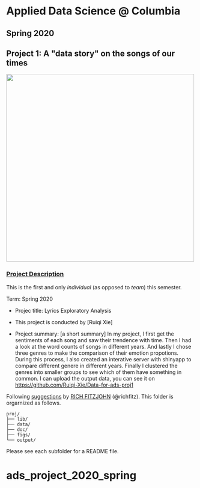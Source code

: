 ﻿# Applied Data Science @ Columbia
## Spring 2020
## Project 1: A "data story" on the songs of our times

<img src="figs/title1.jpeg" width="500">

### [Project Description](doc/)
This is the first and only *individual* (as opposed to *team*) this semester. 

Term: Spring 2020

+ Projec title: Lyrics Exploratory Analysis
+ This project is conducted by [Ruiqi Xie]

+ Project summary: [a short summary] In my project, I first get the sentiments of each song and saw their trendence with time. Then I had a look at the word counts of songs in different years. And lastly I chose three genres to make the comparison of their emotion propotions. During this process, I also created an interative server with shinyapp to compare different genere in different years. Finally I clustered the genres into smaller groups to see which of them have something in common.
I can upload the output data, you can see it on https://github.com/Ruiqi-Xie/Data-for-ads-proj1

Following [suggestions](http://nicercode.github.io/blog/2013-04-05-projects/) by [RICH FITZJOHN](http://nicercode.github.io/about/#Team) (@richfitz). This folder is orgarnized as follows.

```
proj/
├── lib/
├── data/
├── doc/
├── figs/
└── output/
```

Please see each subfolder for a README file.
# ads_project_2020_spring
